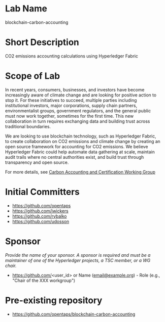 # Lab Name
blockchain-carbon-accounting

# Short Description
CO2 emissions accounting calculations using Hyperledger Fabric 

# Scope of Lab
In recent years, consumers, businesses, and investors have become increasingly aware of climate change and are looking for positive action to stop it.  For these initiatives to succeed, multiple parties including institutional investors, major corporations, supply chain partners, environmentalist groups, government regulators, and the general public must now work together, sometimes for the first time.  This new collaboration in turn requires exchanging data and building trust across traditional boundaries.  

We are looking to use blockchain technology, such as Hyperledger Fabric, to create collaboration on CO2 emissions and climate change by creating an open source
framework for accounting for CO2 emissions.  We believe Hyperledger Fabric could help automate data gathering at scale, maintain audit trails where no central
authorities exist, and build trust through transparency and open source.   

For more details, see [Carbon Accounting and Certification Working Group](https://wiki.hyperledger.org/display/CASIG/Carbon+Accounting+and+Certification+Working+Group)

# Initial Committers
- https://github.com/opentaps
- https://github.com/jwickers
- https://github.com/rybalko
- https://github.com/udosson

# Sponsor
_Provide the name of your sponsor. A sponsor is required and must be a maintainer of one of the Hyperledger projects, a TSC member, or a WG chair._
- https://github.com/<user_id> or Name (email@example.org) - Role (e.g., "Chair of the XXX workgroup")

# Pre-existing repository
- https://github.com/opentaps/blockchain-carbon-accounting

